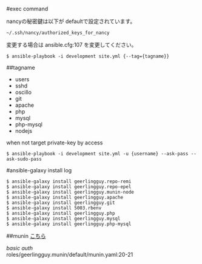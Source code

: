 #exec command

nancyの秘密鍵は以下が defaultで設定されています。  
```
~/.ssh/nancy/authorized_keys_for_nancy
```  
変更する場合は ansible.cfg:107 を変更してください。

```
$ ansible-playbook -i development site.yml {--tag={tagname}}
```
##tagname
- users
- sshd
- oscillo
- git
- apache
- php
- mysql
- php-mysql
- nodejs

when not target private-key by access

```
$ ansible-playbook -i development site.yml -u {username} --ask-pass --ask-sudo-pass
```

#ansible-galaxy install log

```
$ ansible-galaxy install geerlingguy.repo-remi
$ ansible-galaxy install geerlingguy.repo-epel
$ ansible-galaxy install geerlingguy.munin-node
$ ansible-galaxy install geerlingguy.apache
$ ansible-galaxy install geerlingguy.git
$ ansible-galaxy install 5003.rbenv
$ ansible-galaxy install geerlingguy.php
$ ansible-galaxy install geerlingguy.mysql
$ ansible-galaxy install geerlingguy.php-mysql
```

##munin
[こちら](http://27.120.106.27/munin/)  

*basic auth*  
roles/geerlingguy.munin/default/munin.yaml:20-21
